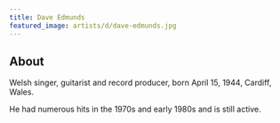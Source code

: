```yaml
---
title: Dave Edmunds
featured_image: artists/d/dave-edmunds.jpg
---
```

## About

Welsh singer, guitarist and record producer, born April 15, 1944, Cardiff, Wales.

He had numerous hits in the 1970s and early 1980s and is still active.

